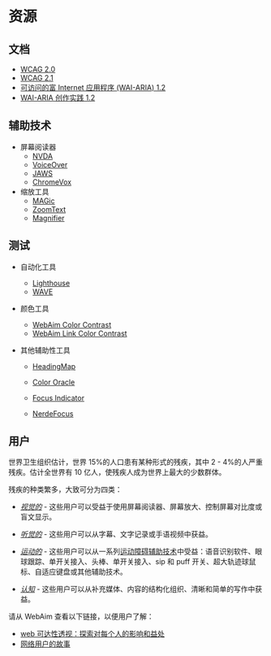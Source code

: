 # 资源

## 文档

- [WCAG 2.0](https://www.w3.org/TR/WCAG20/)
- [WCAG 2.1](https://www.w3.org/TR/WCAG21/)
- [可访问的富 Internet 应用程序 (WAI-ARIA) 1.2](https://www.w3.org/TR/wai-aria-1.2/)
- [WAI-ARIA 创作实践 1.2](https://www.w3.org/TR/wai-aria-practices-1.2/)

## 辅助技术

- 屏幕阅读器
  - [NVDA](https://www.nvaccess.org/download/)
  - [VoiceOver](https://www.apple.com/accessibility/mac/vision/)
  - [JAWS](https://www.freedomscientific.com/products/software/jaws/?utm_term=jaws%20screen%20reader&utm_source=adwords&utm_campaign=All+Products&utm_medium=ppc&hsa_tgt=kwd-394361346638&hsa_cam=200218713&hsa_ad=296201131673&hsa_kw=jaws%20screen%20reader&hsa_grp=52663682111&hsa_net=adwords&hsa_mt=e&hsa_src=g&hsa_acc=1684996396&hsa_ver=3&gclid=Cj0KCQjwnv71BRCOARIsAIkxW9HXKQ6kKNQD0q8a_1TXSJXnIuUyb65KJeTWmtS6BH96-5he9dsNq6oaAh6UEALw_wcB)
  - [ChromeVox](https://chrome.google.com/webstore/detail/chromevox-classic-extensi/kgejglhpjiefppelpmljglcjbhoiplfn?hl=en)
- 缩放工具
  - [MAGic](https://www.freedomscientific.com/products/software/magic/)
  - [ZoomText](https://www.zoomtext.com/)
  - [Magnifier](https://support.microsoft.com/en-us/help/11542/windows-use-magnifier-to-make-things-easier-to-see)

## 测试

- 自动化工具
  - [Lighthouse](https://chrome.google.com/webstore/detail/lighthouse/blipmdconlkpinefehnmjammfjpmpbjk)
  - [WAVE](https://chrome.google.com/webstore/detail/wave-evaluation-tool/jbbplnpkjmmeebjpijfedlgcdilocofh)

- 颜色工具
  - [WebAim Color Contrast](https://webaim.org/resources/contrastchecker/)
  - [WebAim Link Color Contrast](https://webaim.org/resources/linkcontrastchecker)

- 其他辅助性工具
  - [HeadingMap](https://chrome.google.com/webstore/detail/headingsmap/flbjommegcjonpdmenkdiocclhjacmbi?hl=en…)
  
  - [Color Oracle](https://colororacle.org)
  
  - [Focus Indicator](https://chrome.google.com/webstore/detail/focus-indicator/heeoeadndnhebmfebjccbhmccmaoedlf?hl=en-US…)
  
  - [NerdeFocus](https://chrome.google.com/webstore/detail/nerdefocus/lpfiljldhgjecfepfljnbjnbjfhennpd?hl=en-US…)

## 用户

世界卫生组织估计，世界 15%的人口患有某种形式的残疾，其中 2 - 4%的人严重残疾。估计全世界有 10 亿人，使残疾人成为世界上最大的少数群体。

残疾的种类繁多，大致可分为四类：

- _[视觉的](https://webaim.org/articles/visual/)_ - 这些用户可以受益于使用屏幕阅读器、屏幕放大、控制屏幕对比度或盲文显示。

- _[听觉的](https://webaim.org/articles/auditory/)_ - 这些用户可以从字幕、文字记录或手语视频中获益。

- _[运动的](https://webaim.org/articles/motor/)_ - 这些用户可以从一系列[运动障碍辅助技术](https://webaim.org/articles/motor/assistive)中受益：语音识别软件、眼球跟踪、单开关接入、头棒、单开关接入、sip 和 puff 开关、超大轨迹球鼠标、自适应键盘或其他辅助技术。

- _[认知](https://webaim.org/articles/cognitive/)_ - 这些用户可以从补充媒体、内容的结构化组织、清晰和简单的写作中获益。


请从 WebAim 查看以下链接，以便用户了解：

- [web 可达性透视：探索对每个人的影响和益处](https://www.w3.org/WAI/perspective-videos/)
- [网络用户的故事](https://www.w3.org/WAI/people-use-web/user-stories/)
